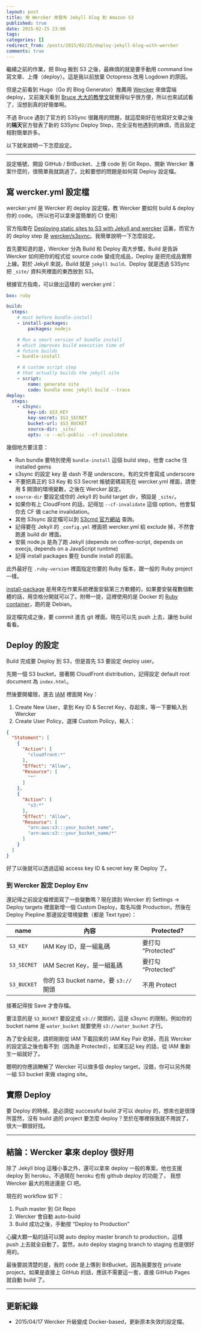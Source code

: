 ```yaml
---
layout: post
title: 用 Wercker 來發布 Jekyll blog 到 Amazon S3
published: true
date: 2015-02-25 23:00
tags:
categories: []
redirect_from: /posts/2015/02/25/deploy-jekyll-blog-with-wercker
comments: true
---
```


繼續之前的作業，把 Blog 搬到 S3 之後，最麻煩的就是要手動用 command line 寫文章、上傳（deploy）。這是我以前放棄 Octopress 改用 Logdown 的原因。

但是之前看到 Hugo（Go 的 Blog Generator）推薦用 [Wercker](http://wercker.com) 來做雲端 deploy，又前幾天看到 [Bruce 大大的教學文](http://toyroom.bruceli.net/tw/2015/02/22/move-toy-room-blog-to-s3-with-jekyll-and-wercker.html)就覺得似乎很方便，所以也來試試看了，沒想到真的好簡單啊。

不過 Bruce 遇到了官方的 S3Sync 很難用的問題，就這麼剛好在他寫好文章之後的**隔天**官方發表了新的 S3Sync Deploy Step，完全沒有他遇到的麻煩，而且設定相對簡單許多。

以下就來說明一下怎麼設定。

---

設定帳號、開設 GitHub / BitBucket、上傳 code 到 Git Repo、開新 Wercker 專案什麼的，很簡單我就跳過了。比較要想的問題是如何寫 Deploy 設定檔。

## 寫 wercker.yml 設定檔

wercker.yml 是 Wercker 的 deploy 設定檔，教 Wercker 要如何 build & deploy 你的 code。（所以也可以拿來當簡單的 CI 使用）

官方指南在 [Deploying static sites to S3 with Jekyll and wercker](http://devcenter.wercker.com/articles/deployment/jekylls3.html) 這裏，而官方的 deploy step 是 [wercker/s3sync](https://app.wercker.com/#applications/51c82a063179be4478002245/tab/details)。我簡單說明一下怎麼設定。

首先要知道的是，Wercker 分為 Build 和 Deploy 兩大步驟，Build 是告訴 Wercker 如何把你的程式從 source code 變成完成品，Deploy 是把完成品實際上線。對於 Jekyll 來說，Build 就是 `jekyll build`、Deploy 就是透過 S3Sync 把 `_site/` 資料夾裡面的東西放到 S3。

根據官方指南，可以做出這樣的 wercker.yml：

```yml
box: ruby

build:
  steps:
    # must before bundle-install
    - install-packages:
        packages: nodejs

    # Run a smart version of bundle install
    # which improves build execution time of
    # future builds
    - bundle-install

    # A custom script step
    # that actually builds the jekyll site
    - script:
        name: generate site
        code: bundle exec jekyll build --trace
deploy:
  steps:
    - s3sync:
        key-id: $S3_KEY
        key-secret: $S3_SECRET
        bucket-url: $S3_BUCKET
        source-dir: _site/
        opts: -v --acl-public --cf-invalidate
```

幾個地方要注意：

* Run bundle 要特別使用 `bundle-install` 這個 build step，他會 cache 住 installed gems
* s3sync 的設定 key 是 dash 不是 underscore，有的文件會寫成 underscore
* 不要把真正的 S3 Key 和 S3 Secret 帳號密碼寫死在 wercker.yml 裡面，請使用 $ 開頭的環境變數，之後在 Wercker 設定。
* `source-dir` 要設定成你的 Jekyll 的 build target dir，預設是 `_site/`。
* 如果你有上 CloudFront 的話，記得加 `--cf-invalidate` 這個 option，他會幫你去 CF 做 cache invalidation。
* 其他 S3sync 設定檔可以到 [S3cmd 官方網站](http://s3tools.org/s3cmd-sync) 查詢。
* 記得要在 Jekyll 的 `_config.yml` 裡面把 wercker.yml 給 exclude 掉，不然會跑進 build dir 裡面。
* 安裝 node.js 是為了跑 Jekyll (depends on coffee-script, depends on execjs, depends on a JavaScript runtime)
* 記得 install packages 要在 bundle install 的前面。

此外最好在 `.ruby-version` 裡面指定你要的 Ruby 版本，跟一般的 Ruby project 一樣。

[install-package](https://app.wercker.com/#applications/51c829ea3179be4478002168/tab/details) 是用來在作業系統裡面安裝第三方軟體的，如果要安裝複數個軟體的話，用空格分開就可以了。附帶一提，這裡使用的是 Docker 的 [Ruby container](https://registry.hub.docker.com/_/ruby/)，跑的是 Debian。

設定檔完成之後，要 commit 進去 git 裡面。現在可以先 push 上去，讓他 build 看看。

## Deploy 的設定

Build 完成要 Deploy 到 S3，但是首先 S3 要設定 deploy user。

先開一個 S3 bucket，接著開 CloudFront distribution，記得設定 default root document 為 `index.html`。

然後要開權限，進去 [IAM](https://console.aws.amazon.com/iam/home) 裡面開 Key：

1. Create New User，拿到 Key ID & Secret Key，存起來，等一下要輸入到 Wercker
2. Create User Policy，選擇 Custom Policy，輸入：

```json
{
  "Statement": [
    {
      "Action": [
        "cloudfront:*"
      ],
      "Effect": "Allow",
      "Resource": [
        "*"
      ]
    },
    {
      "Action": [
        "s3:*"
      ],
      "Effect": "Allow",
      "Resource": [
        "arn:aws:s3:::your_bucket_name",
        "arn:aws:s3:::your_bucket_name/*"
      ]
    }
  ]
}
```

好了以後就可以透過這組 access key ID & secret key 來 Deploy 了。

### 到 Wercker 設定 Deploy Env

還記得之前設定檔裡面寫了一些變數嗎？現在請到 Wercker 的 Settings -> Deploy targets 裡面新增一個 Custom Deploy，取名叫做 Production，然後在 Deploy Piepline 那邊設定環境變數（都是 Text type）：

| name | 內容 | Protected? |
|-----|----|----------|
| `S3_KEY` | IAM Key ID，是一組亂碼 | 要打勾 “Protected” |
| `S3_SECRET` | IAM Secret Key，是一組亂碼 | 要打勾 “Protected” |
| `S3_BUCKET` | 你的 S3 bucket name，要 `s3://` 開頭 | 不用 Protect |

接著記得按 Save 才會存檔。

要注意的是 `S3_BUCKET` 要設定成 `s3://` 開頭的，這是 s3sync 的限制，例如你的 bucket name 是 `water_bucket` 就要使用 `s3://water_bucket` 才行。

為了安全起見，請把剛剛從 IAM 下載回來的 IAM Key Pair 砍掉，而且 Wercker 的設定區之後也看不到（因為是 Protected），如果忘記 key 的話，從 IAM 重新生一組就好了。

聰明的你應該瞭解了 Wercker 可以做多個 deploy target，沒錯，你可以另外開一組 S3 bucket 來做 staging site。

## 實際 Deploy

要 Deploy 的時候，是必須從 successful build 才可以 deploy 的，想來也是很理所當然，沒有 build 過的 project 要怎麼 deploy？至於在哪裡按我就不用說了，很大一顆很好找。

---

## 結論：Wercker 拿來 deploy 很好用

除了 Jekyll blog 這種小事之外，還可以拿來 deploy 一般的專案，他也支援 deploy 到 heroku，不過現在 heroku 也有 github deploy 的功能了， 我想 Wercker 最大的用途還是 CI 吧。

現在的 workflow 如下：

1. Push master 到 Git Repo
2. Wercker 會自動 auto-build
3. Build 成功之後，手動按 “Deploy to Production”

心臟大顆一點的話可以開 auto deploy master branch to production，這樣 push 上去就全自動了。當然，auto deploy staging branch to staging 也是很好用的。

最後要說清楚的是，我的 code 是上傳到 BitBucket，因為我要放在 private project。如果是直接上 GitHub 的話，應該不需要這一套，直接 GitHub Pages 就自動 build 了。

---

## 更新紀錄

* 2015/04/17 Wercker 升級變成 Docker-based，更新原本失效的設定檔。